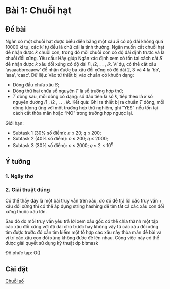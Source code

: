 # Bài 1: Chuỗi hạt

## Đề bài
Ngân có một chuỗi hạt được biểu diễn bằng một xâu 𝑆 có độ dài không quá 10000 kí tự, các
kí tự đều là chữ cái la tinh thường. Ngân muốn cắt chuỗi hạt để nhận được 𝑘 chuỗi con, trong
đó mỗi chuỗi con có độ dài định trước và là chuỗi đối xứng.
Yêu cầu: Hãy giúp Ngân xác định xem có tồn tại cách cắt 𝑆 để nhận được 𝑘 xâu đối xứng có
độ dài 𝑙1, 𝑙2, . . , 𝑙𝑘.
Ví dụ, có thể cắt xâu ‘asaaabbrcaacw’ để nhận được ba xâu đối xứng có độ dài 2, 3 và 4 là
‘bb’, ‘aaa’, ‘caac’.
Dữ liệu: Vào từ thiết bị vào chuẩn có khuôn dạng:
- Dòng đầu chứa xâu 𝑆;
- Dòng thứ hai chứa số nguyên 𝑇 là số trường hợp thử;
- 𝑇 dòng sau, mỗi dòng có dạng: số đầu tiên là số 𝑘, tiếp theo là 𝑘 số nguyên dương
𝑙1
, 𝑙2
, . . , 𝑙𝑘.
Kết quả: Ghi ra thiết bị ra chuẩn 𝑇 dòng, mỗi dòng tương ứng với một trường hợp thử
nghiệm, ghi “YES” nếu tồn tại cách cắt thỏa mãn hoặc “NO” trong trường hợp ngược lại.

Giới hạn:

- Subtask 1 (30% số điểm): 𝑛 ≤ 20; 𝑞 ≤ 200;
- Subtask 2 (40% số điểm): 𝑛 ≤ 200; 𝑞 ≤ 2000;
- Subtask 3 (30% số điểm): 𝑛 ≤ 2000; 𝑞 ≤ 2 × $10^6$

## Ý tưởng
### 1. Ngây thơ

### 2. Giải thuật đúng
Có thể thấy đây là một bài truy vẫn trên xâu, do đó để trả lời các truy vấn + xâu đối xứng thì có thể áp dụng string hashing để tìm tất cả các xâu con đối xứng thuộc xâu lớn.

Sau đó do mỗi truy vấn yêu trả lời xem xâu gốc có thể chia thành một tập các xâu đối xứng với độ dài cho trước hay không vậy từ các xâu đối xứng tìm được trước đó cần tìm kiếm một tổ hợp các xâu này thỏa mãn đề bài và vị trí các xâu con đối xứng không được đè lên nhau. Công việc này có thể được giải quyết sử dụng kỹ thuật dp bitmask

Độ phức tạp: O()

## Cài đặt
[Chuỗi số](chuyentin1.cpp)

